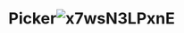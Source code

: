 # Picker![x7wsN3LPxnE](https://user-images.githubusercontent.com/103641285/163714396-36298cf6-80e4-419f-8ec2-ecc64bb239d9.jpg)
